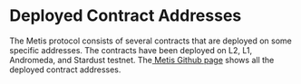 # Deployed Contract Addresses

The Metis protocol consists of several contracts that are deployed on some specific addresses. The contracts have been deployed on L2, L1, Andromeda, and Stardust testnet. The[ Metis Github page](https://github.com/MetisProtocol/mvm/tree/develop/packages/contracts/deployments) shows all the deployed contract addresses.
